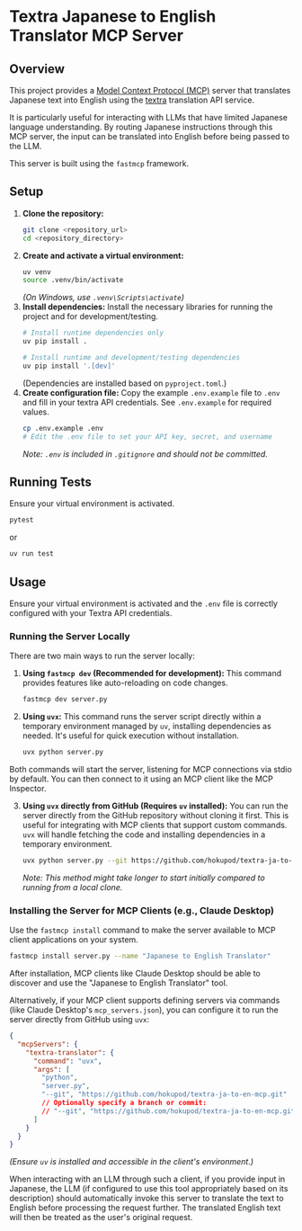 # Textra Japanese to English Translator MCP Server

## Overview

This project provides a [Model Context Protocol (MCP)](https://modelcontextprotocol.io) server that translates Japanese text into English using the [textra](https://mt-auto-minhon-mlt.ucri.jgn-x.jp/) translation API service.

It is particularly useful for interacting with LLMs that have limited Japanese language understanding. By routing Japanese instructions through this MCP server, the input can be translated into English before being passed to the LLM.

This server is built using the `fastmcp` framework.

## Setup

1.  **Clone the repository:**
    ```bash
    git clone <repository_url>
    cd <repository_directory>
    ```
2.  **Create and activate a virtual environment:**
    ```bash
    uv venv
    source .venv/bin/activate
    ```
    *(On Windows, use `.venv\Scripts\activate`)*
3.  **Install dependencies:**
    Install the necessary libraries for running the project and for development/testing.
    ```bash
    # Install runtime dependencies only
    uv pip install .

    # Install runtime and development/testing dependencies
    uv pip install '.[dev]'
    ```
    (Dependencies are installed based on `pyproject.toml`.)
4.  **Create configuration file:**
    Copy the example `.env.example` file to `.env` and fill in your textra API credentials. See `.env.example` for required values.
    ```bash
    cp .env.example .env
    # Edit the .env file to set your API key, secret, and username
    ```
    *Note: `.env` is included in `.gitignore` and should not be committed.*

## Running Tests

Ensure your virtual environment is activated.

```bash
pytest
```
or
```bash
uv run test
```

## Usage

Ensure your virtual environment is activated and the `.env` file is correctly configured with your Textra API credentials.

### Running the Server Locally

There are two main ways to run the server locally:

1.  **Using `fastmcp dev` (Recommended for development):**
    This command provides features like auto-reloading on code changes.
    ```bash
    fastmcp dev server.py
    ```

2.  **Using `uvx`:**
    This command runs the server script directly within a temporary environment managed by `uv`, installing dependencies as needed. It's useful for quick execution without installation.
    ```bash
    uvx python server.py
    ```

Both commands will start the server, listening for MCP connections via stdio by default. You can then connect to it using an MCP client like the MCP Inspector.

3.  **Using `uvx` directly from GitHub (Requires `uv` installed):**
    You can run the server directly from the GitHub repository without cloning it first. This is useful for integrating with MCP clients that support custom commands. `uvx` will handle fetching the code and installing dependencies in a temporary environment.
    ```bash
    uvx python server.py --git https://github.com/hokupod/textra-ja-to-en-mcp.git
    ```
    *Note: This method might take longer to start initially compared to running from a local clone.*

### Installing the Server for MCP Clients (e.g., Claude Desktop)

Use the `fastmcp install` command to make the server available to MCP client applications on your system.

```bash
fastmcp install server.py --name "Japanese to English Translator"
```

After installation, MCP clients like Claude Desktop should be able to discover and use the "Japanese to English Translator" tool.

Alternatively, if your MCP client supports defining servers via commands (like Claude Desktop's `mcp_servers.json`), you can configure it to run the server directly from GitHub using `uvx`:

```json
{
  "mcpServers": {
    "textra-translator": {
      "command": "uvx",
      "args": [
        "python",
        "server.py",
        "--git", "https://github.com/hokupod/textra-ja-to-en-mcp.git"
        // Optionally specify a branch or commit:
        // "--git", "https://github.com/hokupod/textra-ja-to-en-mcp.git#main"
      ]
    }
  }
}
```
*(Ensure `uv` is installed and accessible in the client's environment.)*

When interacting with an LLM through such a client, if you provide input in Japanese, the LLM (if configured to use this tool appropriately based on its description) should automatically invoke this server to translate the text to English before processing the request further. The translated English text will then be treated as the user's original request.
